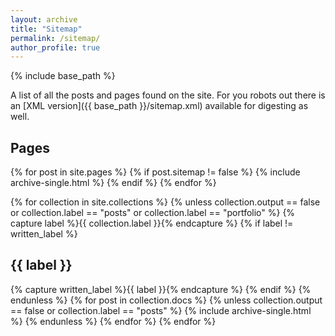 ```yaml
---
layout: archive
title: "Sitemap"
permalink: /sitemap/
author_profile: true
---
```


{% include base_path %}

A list of all the posts and pages found on the site. For you robots out there is an [XML version]({{ base_path }}/sitemap.xml) available for digesting as well.

<h2>Pages</h2>
{% for post in site.pages %}
  {% if post.sitemap != false %}
    {% include archive-single.html %}
  {% endif %}
{% endfor %}

<!--<h2>Posts</h2>
{% for post in site.posts %}
  {% include archive-single.html %}
{% endfor %}
{% capture written_label %}'None'{% endcapture %}-->

{% for collection in site.collections %}
{% unless collection.output == false or collection.label == "posts" or collection.label == "portfolio" %}
  {% capture label %}{{ collection.label }}{% endcapture %}
  {% if label != written_label %}
  <h2>{{ label }}</h2>
  {% capture written_label %}{{ label }}{% endcapture %}
  {% endif %}
{% endunless %}
{% for post in collection.docs %}
  {% unless collection.output == false or collection.label == "posts" %}
  {% include archive-single.html %}
  {% endunless %}
{% endfor %}
{% endfor %}
